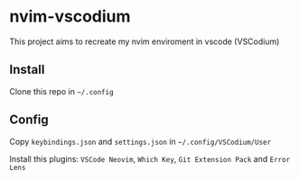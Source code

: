 # nvim-vscodium

This project aims to recreate my nvim enviroment in vscode (VSCodium)

## Install

Clone this repo in `~/.config`

## Config

Copy `keybindings.json` and `settings.json` in `~/.config/VSCodium/User`

Install this plugins: `VSCode Neovim`, `Which Key`, `Git Extension Pack` and `Error Lens`
